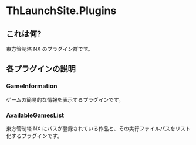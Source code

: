 # ThLaunchSite.Plugins
## これは何?
東方管制塔 NX のプラグイン群です。
## 各プラグインの説明
### GameInformation
ゲームの簡易的な情報を表示するプラグインです。
### AvailableGamesList
東方管制塔 NX にパスが登録されている作品と、その実行ファイルパスをリスト化するプラグインです。
